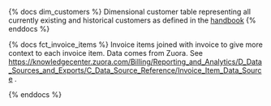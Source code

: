 {% docs dim_customers %}
Dimensional customer table representing all currently existing and historical customers
as defined in the [handbook](https://about.gitlab.com/handbook/sales/#customer)
{% enddocs %}

{% docs fct_invoice_items %}
Invoice items joined with invoice to give more context to each invoice item.  Data comes from Zuora.  See https://knowledgecenter.zuora.com/Billing/Reporting_and_Analytics/D_Data_Sources_and_Exports/C_Data_Source_Reference/Invoice_Item_Data_Source .

{% enddocs %}